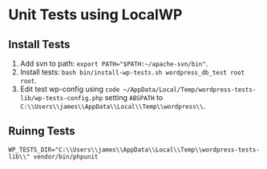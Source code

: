 # Unit Tests using LocalWP

## Install Tests

1. Add svn to path: `export PATH="$PATH:~/apache-svn/bin"`.
2. Install tests: `bash bin/install-wp-tests.sh wordpress_db_test root root`.
3. Edit test wp-config using `code ~/AppData/Local/Temp/wordpress-tests-lib/wp-tests-config.php` setting `ABSPATH` to `C:\\Users\\james\\AppData\\Local\\Temp\\wordpress\\`.

## Ruinng Tests

`WP_TESTS_DIR="C:\\Users\\james\\AppData\\Local\\Temp\\wordpress-tests-lib\\" vendor/bin/phpunit`

